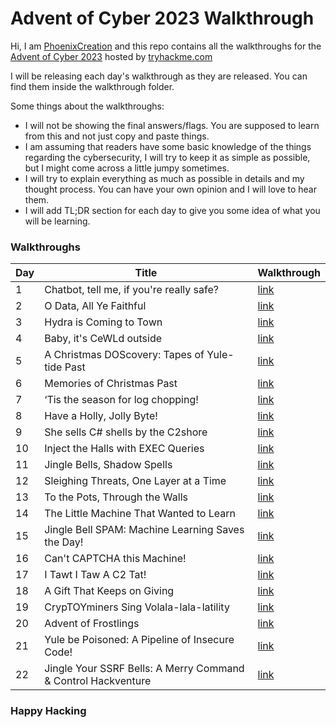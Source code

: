 # Advent of Cyber 2023 Walkthrough

Hi, I am [PhoenixCreation](https://tryhackme.com/p/PhoenixCreation) and this repo contains all the walkthroughs for the [Advent of Cyber 2023](https://tryhackme.com/room/adventofcyber2023) hosted by [tryhackme.com](tryhackme.com)

I will be releasing each day's walkthrough as they are released. You can find them inside the walkthrough folder.

Some things about the walkthroughs:
- I will not be showing the final answers/flags. You are supposed to learn from this and not just copy and paste things.
- I am assuming that readers have some basic knowledge of the things regarding the cybersecurity, I will try to keep it as simple as possible, but I might come across a little jumpy sometimes.
- I will try to explain everything as much as possible in details and my thought process. You can have your own opinion and I will love to hear them.
- I will add TL;DR section for each day to give you some idea of what you will be learning.

### Walkthroughs

| Day | Title | Walkthrough |
|-----|-------|-------------|
|1|Chatbot, tell me, if you're really safe?|[link](walkthrough/Day1.md)|
|2|O Data, All Ye Faithful|[link](walkthrough/Day2.md)|
|3|Hydra is Coming to Town|[link](walkthrough/Day3.md)|
|4|Baby, it's CeWLd outside|[link](walkthrough/Day4.md)|
|5|A Christmas DOScovery: Tapes of Yule-tide Past|[link](walkthrough/Day5.md)|
|6|Memories of Christmas Past|[link](walkthrough/Day6.md)|
|7|‘Tis the season for log chopping!|[link](walkthrough/Day7.md)|
|8|Have a Holly, Jolly Byte!|[link](walkthrough/Day8.md)|
|9|She sells C# shells by the C2shore|[link](walkthrough/Day9.md)|
|10|Inject the Halls with EXEC Queries|[link](walkthrough/Day10.md)|
|11|Jingle Bells, Shadow Spells|[link](walkthrough/Day11.md)|
|12|Sleighing Threats, One Layer at a Time|[link](walkthrough/Day12.md)|
|13|To the Pots, Through the Walls|[link](walkthrough/Day13.md)|
|14|The Little Machine That Wanted to Learn|[link](walkthrough/Day14.md)|
|15|Jingle Bell SPAM: Machine Learning Saves the Day!|[link](walkthrough/Day15.md)|
|16|Can't CAPTCHA this Machine!|[link](walkthrough/Day16.md)|
|17|I Tawt I Taw A C2 Tat!|[link](walkthrough/Day17.md)|
|18|A Gift That Keeps on Giving|[link](walkthrough/Day18.md)|
|19|CrypTOYminers Sing Volala-lala-latility|[link](walkthrough/Day19.md)|
|20|Advent of Frostlings|[link](walkthrough/Day20.md)|
|21|Yule be Poisoned: A Pipeline of Insecure Code!|[link](walkthrough/Day21.md)|
|22|Jingle Your SSRF Bells: A Merry Command & Control Hackventure|[link](walkthrough/Day22.md)|


### Happy Hacking